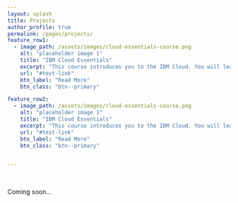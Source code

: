 ```yaml
---
layout: splash
title: Projects
author_profile: true
permalink: /pages/projects/
feature_row1:
  - image_path: /assets/images/cloud-essentials-course.png
    alt: "placeholder image 1"
    title: "IBM Cloud Essentials"
    excerpt: "This course introduces you to the IBM Cloud. You will learn about the many offerings and services on IBM Cloud that make it the most open and secure public cloud for developers and enterprises."
    url: "#test-link"
    btn_label: "Read More"
    btn_class: "btn--primary"

feature_row2:
  - image_path: /assets/images/cloud-essentials-course.png
    alt: "placeholder image 1"
    title: "IBM Cloud Essentials"
    excerpt: "This course introduces you to the IBM Cloud. You will learn about the many offerings and services on IBM Cloud that make it the most open and secure public cloud for developers and enterprises."
    url: "#test-link"
    btn_label: "Read More"
    btn_class: "btn--primary"


---
```

<br>

Coming soon...

<!--
<h1>Courses</h1>

{% include feature_row id="feature_row1" type="left" %}


{% include feature_row id="feature_row2" type="right" %}-->



